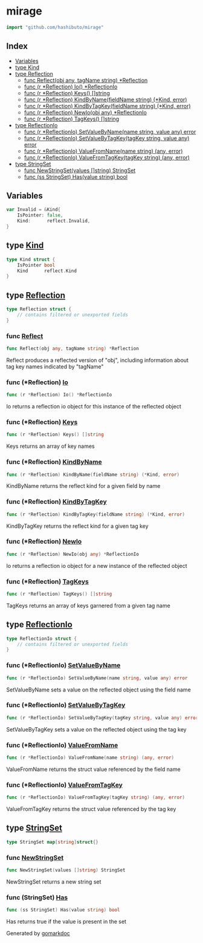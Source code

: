 <!-- Code generated by gomarkdoc. DO NOT EDIT -->

# mirage

```go
import "github.com/hashibuto/mirage"
```

## Index

- [Variables](<#variables>)
- [type Kind](<#type-kind>)
- [type Reflection](<#type-reflection>)
  - [func Reflect(obj any, tagName string) *Reflection](<#func-reflect>)
  - [func (r *Reflection) Io() *ReflectionIo](<#func-reflection-io>)
  - [func (r *Reflection) Keys() []string](<#func-reflection-keys>)
  - [func (r *Reflection) KindByName(fieldName string) (*Kind, error)](<#func-reflection-kindbyname>)
  - [func (r *Reflection) KindByTagKey(fieldName string) (*Kind, error)](<#func-reflection-kindbytagkey>)
  - [func (r *Reflection) NewIo(obj any) *ReflectionIo](<#func-reflection-newio>)
  - [func (r *Reflection) TagKeys() []string](<#func-reflection-tagkeys>)
- [type ReflectionIo](<#type-reflectionio>)
  - [func (r *ReflectionIo) SetValueByName(name string, value any) error](<#func-reflectionio-setvaluebyname>)
  - [func (r *ReflectionIo) SetValueByTagKey(tagKey string, value any) error](<#func-reflectionio-setvaluebytagkey>)
  - [func (r *ReflectionIo) ValueFromName(name string) (any, error)](<#func-reflectionio-valuefromname>)
  - [func (r *ReflectionIo) ValueFromTagKey(tagKey string) (any, error)](<#func-reflectionio-valuefromtagkey>)
- [type StringSet](<#type-stringset>)
  - [func NewStringSet(values []string) StringSet](<#func-newstringset>)
  - [func (ss StringSet) Has(value string) bool](<#func-stringset-has>)


## Variables

```go
var Invalid = &Kind{
    IsPointer: false,
    Kind:      reflect.Invalid,
}
```

## type [Kind](<https://github.com/hashibuto/mirage/blob/master/mirage.go#L9-L12>)

```go
type Kind struct {
    IsPointer bool
    Kind      reflect.Kind
}
```

## type [Reflection](<https://github.com/hashibuto/mirage/blob/master/mirage.go#L19-L25>)

```go
type Reflection struct {
    // contains filtered or unexported fields
}
```

### func [Reflect](<https://github.com/hashibuto/mirage/blob/master/mirage.go#L28>)

```go
func Reflect(obj any, tagName string) *Reflection
```

Reflect produces a reflected version of "obj", including information about tag key names indicated by "tagName"

### func \(\*Reflection\) [Io](<https://github.com/hashibuto/mirage/blob/master/mirage.go#L96>)

```go
func (r *Reflection) Io() *ReflectionIo
```

Io returns a reflection io object for this instance of the reflected object

### func \(\*Reflection\) [Keys](<https://github.com/hashibuto/mirage/blob/master/mirage.go#L76>)

```go
func (r *Reflection) Keys() []string
```

Keys returns an array of key names

### func \(\*Reflection\) [KindByName](<https://github.com/hashibuto/mirage/blob/master/mirage.go#L121>)

```go
func (r *Reflection) KindByName(fieldName string) (*Kind, error)
```

KindByName returns the reflect kind for a given field by name

### func \(\*Reflection\) [KindByTagKey](<https://github.com/hashibuto/mirage/blob/master/mirage.go#L130>)

```go
func (r *Reflection) KindByTagKey(fieldName string) (*Kind, error)
```

KindByTagKey returns the reflect kind for a given tag key

### func \(\*Reflection\) [NewIo](<https://github.com/hashibuto/mirage/blob/master/mirage.go#L108>)

```go
func (r *Reflection) NewIo(obj any) *ReflectionIo
```

Io returns a reflection io object for a new instance of the reflected object

### func \(\*Reflection\) [TagKeys](<https://github.com/hashibuto/mirage/blob/master/mirage.go#L86>)

```go
func (r *Reflection) TagKeys() []string
```

TagKeys returns an array of keys garnered from a given tag name

## type [ReflectionIo](<https://github.com/hashibuto/mirage/blob/master/mirage.go#L138-L141>)

```go
type ReflectionIo struct {
    // contains filtered or unexported fields
}
```

### func \(\*ReflectionIo\) [SetValueByName](<https://github.com/hashibuto/mirage/blob/master/mirage.go#L164>)

```go
func (r *ReflectionIo) SetValueByName(name string, value any) error
```

SetValueByName sets a value on the reflected object using the field name

### func \(\*ReflectionIo\) [SetValueByTagKey](<https://github.com/hashibuto/mirage/blob/master/mirage.go#L175>)

```go
func (r *ReflectionIo) SetValueByTagKey(tagKey string, value any) error
```

SetValueByTagKey sets a value on the reflected object using the tag key

### func \(\*ReflectionIo\) [ValueFromName](<https://github.com/hashibuto/mirage/blob/master/mirage.go#L144>)

```go
func (r *ReflectionIo) ValueFromName(name string) (any, error)
```

ValueFromName returns the struct value referenced by the field name

### func \(\*ReflectionIo\) [ValueFromTagKey](<https://github.com/hashibuto/mirage/blob/master/mirage.go#L154>)

```go
func (r *ReflectionIo) ValueFromTagKey(tagKey string) (any, error)
```

ValueFromTagKey returns the struct value referenced by the tag key

## type [StringSet](<https://github.com/hashibuto/mirage/blob/master/string-set.go#L3>)

```go
type StringSet map[string]struct{}
```

### func [NewStringSet](<https://github.com/hashibuto/mirage/blob/master/string-set.go#L6>)

```go
func NewStringSet(values []string) StringSet
```

NewStringSet returns a new string set

### func \(StringSet\) [Has](<https://github.com/hashibuto/mirage/blob/master/string-set.go#L16>)

```go
func (ss StringSet) Has(value string) bool
```

Has returns true if the value is present in the set



Generated by [gomarkdoc](<https://github.com/princjef/gomarkdoc>)
